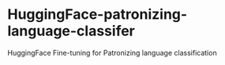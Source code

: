 # HuggingFace-patronizing-language-classifer
HuggingFace Fine-tuning for Patronizing language classification
